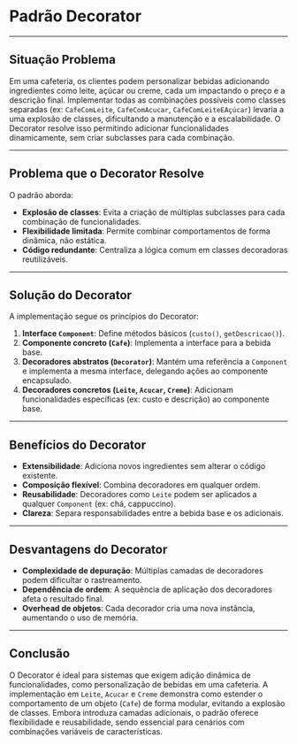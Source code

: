 # Padrão Decorator

---

## Situação Problema  
Em uma cafeteria, os clientes podem personalizar bebidas adicionando ingredientes como leite, açúcar ou creme, cada um impactando o preço e a descrição final. Implementar todas as combinações possíveis como classes separadas (ex: `CafeComLeite`, `CafeComAcucar`, `CafeComLeiteEAçúcar`) levaria a uma explosão de classes, dificultando a manutenção e a escalabilidade. O Decorator resolve isso permitindo adicionar funcionalidades dinamicamente, sem criar subclasses para cada combinação.

---

## Problema que o Decorator Resolve
O padrão aborda:  
- **Explosão de classes**: Evita a criação de múltiplas subclasses para cada combinação de funcionalidades.  
- **Flexibilidade limitada**: Permite combinar comportamentos de forma dinâmica, não estática.  
- **Código redundante**: Centraliza a lógica comum em classes decoradoras reutilizáveis.  

---

## Solução do Decorator
A implementação segue os princípios do Decorator:  
1. **Interface `Component`**: Define métodos básicos (`custo()`, `getDescricao()`).  
2. **Componente concreto (`Cafe`)**: Implementa a interface para a bebida base.  
3. **Decoradores abstratos (`Decorator`)**: Mantém uma referência a `Component` e implementa a mesma interface, delegando ações ao componente encapsulado.  
4. **Decoradores concretos (`Leite`, `Acucar`, `Creme`)**: Adicionam funcionalidades específicas (ex: custo e descrição) ao componente base.  

---

## Benefícios do Decorator
- **Extensibilidade**: Adiciona novos ingredientes sem alterar o código existente.  
- **Composição flexível**: Combina decoradores em qualquer ordem.  
- **Reusabilidade**: Decoradores como `Leite` podem ser aplicados a qualquer `Component` (ex: chá, cappuccino).  
- **Clareza**: Separa responsabilidades entre a bebida base e os adicionais.  

---

## Desvantagens do Decorator
- **Complexidade de depuração**: Múltiplas camadas de decoradores podem dificultar o rastreamento.  
- **Dependência de ordem**: A sequência de aplicação dos decoradores afeta o resultado final.  
- **Overhead de objetos**: Cada decorador cria uma nova instância, aumentando o uso de memória.  

---

## Conclusão
O Decorator é ideal para sistemas que exigem adição dinâmica de funcionalidades, como personalização de bebidas em uma cafeteria. A implementação em `Leite`, `Acucar` e `Creme` demonstra como estender o comportamento de um objeto (`Cafe`) de forma modular, evitando a explosão de classes. Embora introduza camadas adicionais, o padrão oferece flexibilidade e reusabilidade, sendo essencial para cenários com combinações variáveis de características.